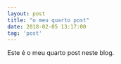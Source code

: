 ```yaml
---
layout: post
title: "o meu quarto post"
date: 2018-02-05 13:17:00
tag: 'post'
---
```


Este é o meu quarto post neste blog.